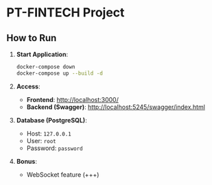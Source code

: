 # PT-FINTECH Project

## How to Run

1. **Start Application**:

   ```bash
   docker-compose down
   docker-compose up --build -d
   ```

2. **Access**:

   - **Frontend**: [http://localhost:3000/](http://localhost:3000/)
   - **Backend (Swagger)**: [http://localhost:5245/swagger/index.html](http://localhost:5245/swagger/index.html)

3. **Database (PostgreSQL)**:

   - Host: `127.0.0.1`
   - User: `root`
   - Password: `password`

4. **Bonus**:
   - WebSocket feature (+++)
